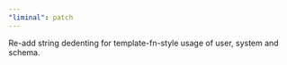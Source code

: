 ```yaml
---
"liminal": patch
---
```


Re-add string dedenting for template-fn-style usage of user, system and schema.
